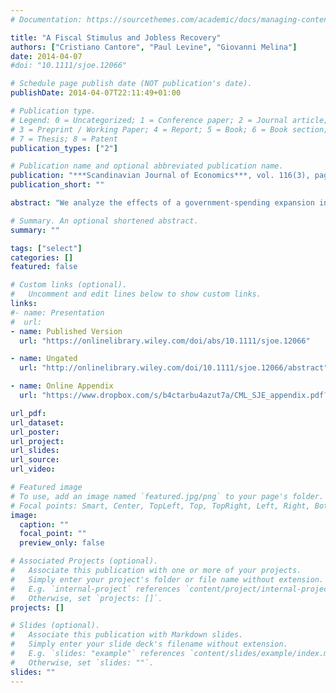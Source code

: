 ```yaml
---
# Documentation: https://sourcethemes.com/academic/docs/managing-content/

title: "A Fiscal Stimulus and Jobless Recovery"
authors: ["Cristiano Cantore", "Paul Levine", "Giovanni Melina"]
date: 2014-04-07
#doi: "10.1111/sjoe.12066"

# Schedule page publish date (NOT publication's date).
publishDate: 2014-04-07T22:11:49+01:00

# Publication type.
# Legend: 0 = Uncategorized; 1 = Conference paper; 2 = Journal article;
# 3 = Preprint / Working Paper; 4 = Report; 5 = Book; 6 = Book section;
# 7 = Thesis; 8 = Patent
publication_types: ["2"]

# Publication name and optional abbreviated publication name.
publication: "***Scandinavian Journal of Economics***, vol. 116(3), pages 669-701, July"
publication_short: ""

abstract: "We analyze the effects of a government-spending expansion in a dynamic stochastic general equilibrium model with Mortensen–Pissarides labor-market frictions, deep habits in private and public consumption, investment adjustment costs, a constant elasticity of substitution (CES) production function, and adjustments in employment at both intensive and extensive margins. The combination of deep habits and CES technology is crucial. The presence of deep habits magnifies the responses of macroeconomic variables to a fiscal stimulus, while an elasticity of substitution between capital and labor in the range of available estimates allows the model to produce a scenario compatible with the observed jobless recovery."

# Summary. An optional shortened abstract.
summary: ""

tags: ["select"]
categories: []
featured: false

# Custom links (optional).
#   Uncomment and edit lines below to show custom links.
links:
#- name: Presentation
#  url:
- name: Published Version
  url: "https://onlinelibrary.wiley.com/doi/abs/10.1111/sjoe.12066"

- name: Ungated
  url: "http://onlinelibrary.wiley.com/doi/10.1111/sjoe.12066/abstract"

- name: Online Appendix
  url: "https://www.dropbox.com/s/b4ctarbu4azut7a/CML_SJE_appendix.pdf?dl=0"

url_pdf:
url_dataset:
url_poster:
url_project:
url_slides:
url_source:
url_video:

# Featured image
# To use, add an image named `featured.jpg/png` to your page's folder.
# Focal points: Smart, Center, TopLeft, Top, TopRight, Left, Right, BottomLeft, Bottom, BottomRight.
image:
  caption: ""
  focal_point: ""
  preview_only: false

# Associated Projects (optional).
#   Associate this publication with one or more of your projects.
#   Simply enter your project's folder or file name without extension.
#   E.g. `internal-project` references `content/project/internal-project/index.md`.
#   Otherwise, set `projects: []`.
projects: []

# Slides (optional).
#   Associate this publication with Markdown slides.
#   Simply enter your slide deck's filename without extension.
#   E.g. `slides: "example"` references `content/slides/example/index.md`.
#   Otherwise, set `slides: ""`.
slides: ""
---
```

